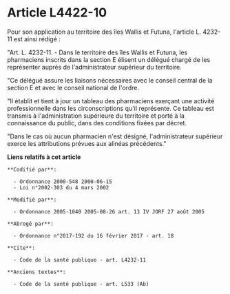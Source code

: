 # Article L4422-10

Pour son application au territoire des îles Wallis et Futuna, l'article L. 4232-11 est ainsi rédigé :

"Art. L. 4232-11. - Dans le territoire des îles Wallis et Futuna, les pharmaciens inscrits dans la section E élisent un
délégué chargé de les représenter auprès de l'administrateur supérieur du territoire.

"Ce délégué assure les liaisons nécessaires avec le conseil central de la section E et avec le conseil national de l'ordre.

"Il établit et tient à jour un tableau des pharmaciens exerçant une activité professionnelle dans les circonscriptions qu'il
représente. Ce tableau est transmis à l'administration supérieure du territoire et porté à la connaissance du public, dans
des conditions fixées par décret.

"Dans le cas où aucun pharmacien n'est désigné, l'administrateur supérieur exerce les attributions prévues aux alinéas
précédents."

**Liens relatifs à cet article**

	**Codifié par**:

	  - Ordonnance 2000-548 2000-06-15
	  - Loi n°2002-303 du 4 mars 2002

	**Modifié par**:

	  - Ordonnance 2005-1040 2005-08-26 art. 13 IV JORF 27 août 2005

	**Abrogé par**:

	  - Ordonnance n°2017-192 du 16 février 2017 - art. 18

	**Cite**:

	  - Code de la santé publique - art. L4232-11

	**Anciens textes**:

	  - Code de la santé publique - art. L533 (Ab)
